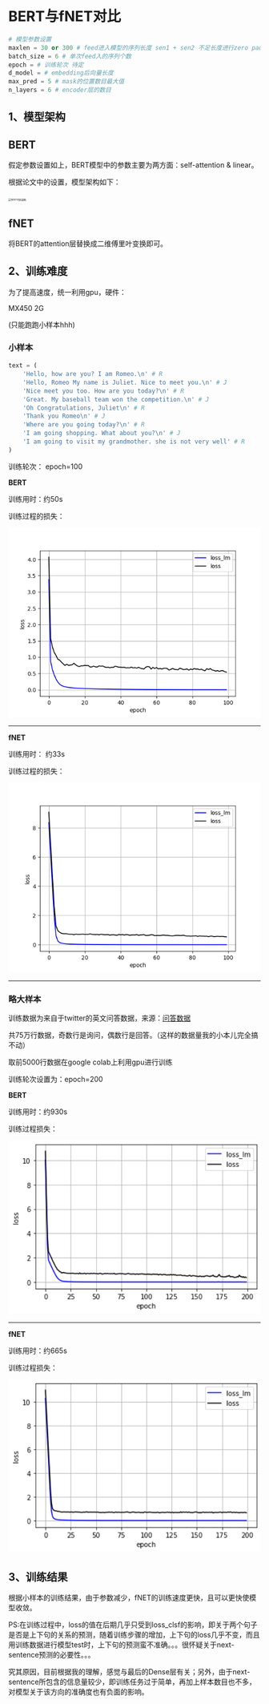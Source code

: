 # BERT与fNET对比

```python
# 模型参数设置
maxlen = 30 or 300 # feed进入模型的序列长度 sen1 + sen2 不足长度进行zero pad
batch_size = 6 # 单次feed入的序列个数
epoch = # 训练轮次 待定
d_model = # embedding后向量长度
max_pred = 5 # mask的位置数目最大值
n_layers = 6 # encoder层的数目
```

## 1、模型架构

## BERT

假定参数设置如上，BERT模型中的参数主要为两方面：self-attention & linear。

根据论文中的设置，模型架构如下：

<img src="..\pic\BERT代码架构.jpg" alt="BERT代码架构" style="zoom:33%;" />



## fNET

将BERT的attention层替换成二维傅里叶变换即可。

## 2、训练难度

为了提高速度，统一利用gpu，硬件：

MX450    2G

(只能跑跑小样本hhh)

### 小样本

```python
text = (
    'Hello, how are you? I am Romeo.\n' # R
    'Hello, Romeo My name is Juliet. Nice to meet you.\n' # J
    'Nice meet you too. How are you today?\n' # R
    'Great. My baseball team won the competition.\n' # J
    'Oh Congratulations, Juliet\n' # R
    'Thank you Romeo\n' # J
    'Where are you going today?\n' # R
    'I am going shopping. What about you?\n' # J
    'I am going to visit my grandmother. she is not very well' # R
)
```

训练轮次： epoch=100

**BERT**

训练用时：约50s

训练过程的损失：

![bert_gpu_loss](..\pic\bert_gpu_loss.png)

----

**fNET**

训练用时： 约33s

训练过程的损失：

![fNET_gpu_loss](..\pic\fNET_gpu_loss.png)

-----

### 略大样本

训练数据为来自于twitter的英文问答数据，来源：[问答数据](https://raw.githubusercontent.com/marsan-ma/chat_corpus/master/twitter_en.txt.gz)

共75万行数据，奇数行是询问，偶数行是回答。（这样的数据量我的小本儿完全搞不动）

取前5000行数据在google colab上利用gpu进行训练

训练轮次设置为：epoch=200

**BERT**

训练用时：约930s

训练过程损失：

<img src="..\pic\bert_gpu_loss_big.png" alt="bert_gpu_loss_big" style="zoom:150%;" />

----

**fNET**

训练用时：约665s

训练过程损失：

<img src="..\pic\fNET_gpu_loss_big.png" alt="fNET_gpu_loss_big" style="zoom:150%;" />



## 3、训练结果

根据小样本的训练结果，由于参数减少，fNET的训练速度更快，且可以更快使模型收敛。



PS:在训练过程中，loss的值在后期几乎只受到loss_clsf的影响，即关于两个句子是否是上下句的关系的预测，随着训练步骤的增加，上下句的loss几乎不变，而且用训练数据进行模型test时，上下句的预测蛮不准确。。。很怀疑关于next-sentence预测的必要性。。。

究其原因，目前根据我的理解，感觉与最后的Dense层有关；另外，由于next-sentence所包含的信息量较少，即训练任务过于简单，再加上样本数目也不多，对模型关于该方向的准确度也有负面的影响。